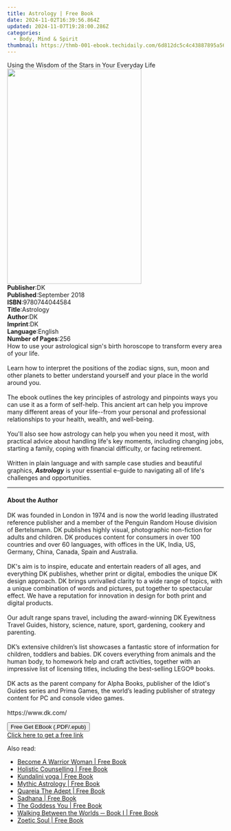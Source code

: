 ```yaml
---
title: Astrology | Free Book
date: 2024-11-02T16:39:56.864Z
updated: 2024-11-07T19:28:00.286Z
categories:
  - Body, Mind & Spirit
thumbnail: https://thmb-001-ebook.techidaily.com/6d812dc5c4c43887895a56a7b4caf85c7d7323a9f1374420bedfbc6e7ce13371.jpg
---
```

<main id="book-container">
  <div class="flex flex-col">
    <div class="book-brief flex-1 py-6 px-4 sm:p-6 md:py-10 md:px-8">
      <!-- brief-->
      <div class="book-brief-main">
        Using the Wisdom of the Stars in Your Everyday Life
      </div>
    </div>
    <div
      class="book-meta-info flex-1 grid gap-4 col-start-1 col-end-3 row-start-1 sm:mb-6 sm:grid-cols-4 lg:gap-6 lg:col-start-2 lg:row-end-6 lg:row-span-6 lg:mb-0"
    >
      <div
        class="book-meta-info-left place-content-center mt-4 p-4 text-sm leading-6 col-start-2 col-span-2 dark:text-slate-400"
      >
        <img
          class="w-full h-500 object-cover rounded-lg sm:h-255 sm:col-span-2 lg:col-span-full"
          src="https://img-001-ebook.techidaily.com/f53dda3bf6a8dad868691338ed363e84096e1d5ca3a0eb2017c6c7acc7f02d29.jpg"
          alt=""
          width="312"
          height="500"
        />
      </div>
      <div
        class="book-meta-info-right mt-2 col-start-1 row-start-2 col-span-3 self-center"
      >
        <!-- meta data  -->
        <div class="flex flex-col px-4 md:px-8">
          <div class="flex-1">
            <strong>Publisher</strong>:<span class="px-2">DK</span>
          </div>
          <div class="flex-1">
            <strong>Published</strong>:<span class="px-2">September 2018</span>
          </div>
          <div class="flex-1">
            <strong>ISBN</strong>:<span class="px-2">9780744044584</span>
          </div>
          <div class="flex-1">
            <strong>Title</strong>:<span class="px-2">Astrology</span>
          </div>
          <div class="flex-1">
            <strong>Author</strong>:<span class="px-2">DK</span>
          </div>
          <div class="flex-1">
            <strong>Imprint</strong>:<span class="px-2">DK</span>
          </div>
          <div class="flex-1">
            <strong>Language</strong>:<span class="px-2">English</span>
          </div>
          <div class="flex-1">
            <strong>Number of Pages</strong>:<span class="px-2">256</span>
          </div>
        </div>
      </div>
    </div>
    <div class="book-description flex-1 py-6 px-4 sm:p-6 md:py-10 md:px-8">
      <div class="book-description-main">
        <div accordion-content="" id="description">
          How to use your astrological sign's birth horoscope to transform every
          area of your life.<br /><br />Learn how to interpret the positions of
          the zodiac signs, sun, moon and other planets to better understand
          yourself and your place in the world around you.<br /><br />The ebook
          outlines the key principles of astrology and pinpoints ways you can
          use it as a form of self-help. This ancient art can help you improve
          many different areas of your life--from your personal and professional
          relationships to your health, wealth, and well-being.
          <br /><br />You'll also see how astrology can help you when you need
          it most, with practical advice about handling life's key moments,
          including changing jobs, starting a family, coping with financial
          difficulty, or facing retirement. <br /><br />Written in plain
          language and with sample case studies and beautiful graphics,
          <b><i>Astrology</i></b> is your essential e-guide to navigating all of
          life's challenges and opportunities.
        </div>
        <div class="accordion-fader"></div>
      </div>
    </div>
    <div class="book-excerpts flex-1 py-6 px-4 sm:p-6 md:py-10 md:px-8">
      <!-- excerpts-->
      <div class="book-excerpts-main">
        <hr />
        <h4 class="placeholder placeholder-heading">
          <span>About the Author</span>
        </h4>
        <p>
          DK was founded in London in 1974 and is now&nbsp;the world leading
          illustrated reference publisher and a member of the Penguin Random
          House division of Bertelsmann. DK publishes highly visual,
          photographic non-fiction for adults and children. DK produces content
          for consumers in over 100 countries and over 60
          languages,&nbsp;with&nbsp;offices in the&nbsp;UK, India, US, Germany,
          China, Canada, Spain and Australia.<br /><br />DK's aim is
          to&nbsp;inspire, educate and entertain&nbsp;readers of all ages, and
          everything DK publishes, whether print or digital, embodies the unique
          DK design approach. DK brings unrivalled clarity to a wide range of
          topics, with a unique combination of words and pictures, put together
          to spectacular effect. We have a reputation for innovation in design
          for both print and digital products.<br /><br />Our adult range spans
          travel, including the award-winning DK Eyewitness Travel Guides,
          history, science, nature, sport, gardening, cookery and
          parenting.&nbsp;<br /><br />DK’s extensive children’s list showcases a
          fantastic store of information for children, toddlers and babies. DK
          covers everything from animals and the human body, to homework help
          and craft activities, together with an impressive list of licensing
          titles, including the best-selling LEGO® books.<br /><br />DK acts as
          the parent company for Alpha Books, publisher of the&nbsp;Idiot's
          Guides series&nbsp;and Prima Games, the world’s leading publisher of
          strategy content for PC and console video games.<br /><br />https://www.dk.com/
        </p>
      </div>
    </div>
    <div
      class="book-about-author flex-1 py-6 px-4 sm:p-6 md:py-10 md:px-8"
    ></div>
    <div class="book-free-get flex-1 py-6 px-4 sm:p-6 md:py-10 md:px-8">
      <button
        id="btn-free-get"
        class="bg-blue-500 hover:bg-blue-700 text-white font-bold py-2 px-4 rounded"
      >
        Free Get EBook (.PDF/.epub)
      </button>
      <div id="countdown-display" class="px-2 text-lg mt-2"></div>
      <a
        id="free-link"
        class="hidden bg-blue-500 hover:bg-blue-700 text-white font-bold py-2 px-4 rounded"
        href="https://www.ebooks.com/en-us/book/96325944/astrology/dk/"
        target="_blank"
        >Click here to get a free link</a
      >
    </div>
    <script>
      let countdownTime = 0;
      let countdownInterval = null;
      document
        .getElementById('btn-free-get')
        .addEventListener('click', startCountdown);
      function startCountdown() {
        countdownTime = new Date().getTime() + 60000 * 3;
        countdownInterval = setInterval(updateCountdown, 1000);
        document.getElementById('btn-free-get').disabled = true;
        document
          .getElementById('btn-free-get')
          .classList.add('bg-gray-500', 'cursor-not-allowed');
      }
      function updateCountdown() {
        let currentTime = new Date().getTime();
        let timeLeft = countdownTime - currentTime;
        let secondsLeft = Math.floor(timeLeft / 1000);
        document.getElementById('countdown-display').innerHTML =
          `Remaining time: ${secondsLeft} seconds.`;
        if (secondsLeft <= 0) {
          clearInterval(countdownInterval);
          document.getElementById('btn-free-get').classList.add('hidden');
          document.getElementById('free-link').classList.remove('hidden');
          document.getElementById('countdown-display').innerHTML = '';
        }
      }
    </script>
  </div>
</main>

<ins class="adsbygoogle"
      style="display:block"
      data-ad-client="ca-pub-7571918770474297"
      data-ad-slot="8358498916"
      data-ad-format="auto"
      data-full-width-responsive="true"></ins>
    

<span class="atpl-alsoreadstyle">Also read:</span>
<div><ul>
<li><a href="https://novels-ebooks.techidaily.com/209846800-9780995707016-become-a-warrior-woman/"><u>Become A Warrior Woman | Free Book</u></a></li>
<li><a href="https://novels-ebooks.techidaily.com/209846851-9781584200604-holistic-counselling/"><u>Holistic Counselling | Free Book</u></a></li>
<li><a href="https://novels-ebooks.techidaily.com/209847155-9781945894077-kundalini-yoga/"><u>Kundalini yoga | Free Book</u></a></li>
<li><a href="https://novels-ebooks.techidaily.com/209846873-9780983059844-mythic-astrology/"><u>Mythic Astrology | Free Book</u></a></li>
<li><a href="https://novels-ebooks.techidaily.com/209846908-9781911134206-quareia-the-adept/"><u>Quareia The Adept | Free Book</u></a></li>
<li><a href="https://novels-ebooks.techidaily.com/209846810-9781772571257-sadhana/"><u>Sadhana | Free Book</u></a></li>
<li><a href="https://novels-ebooks.techidaily.com/209846834-9780997466621-the-goddess-you/"><u>The Goddess You | Free Book</u></a></li>
<li><a href="https://novels-ebooks.techidaily.com/209846857-9781772570939-walking-between-the-worlds-book-i/"><u>Walking Between the Worlds ─ Book I | Free Book</u></a></li>
<li><a href="https://novels-ebooks.techidaily.com/209846905-9780995571228-zoetic-soul/"><u>Zoetic Soul | Free Book</u></a></li>
</ul></div>

